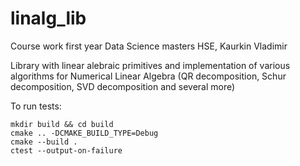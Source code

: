 # linalg_lib

Course work first year Data Science masters HSE, Kaurkin Vladimir

Library with linear alebraic primitives and implementation of various algorithms for Numerical Linear Algebra (QR decomposition, Schur decomposition, SVD decomposition and several more)

To run tests:

```shell
mkdir build && cd build
cmake .. -DCMAKE_BUILD_TYPE=Debug
cmake --build .
ctest --output-on-failure
```
